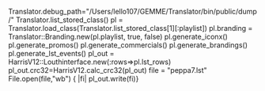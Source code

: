 
Translator.debug_path="/Users/lello107/GEMME/Translator/bin/public/dump/"
Translator.list_stored_class()
pl = Translator.load_class(Translator.list_stored_class[1][:playlist])
pl.branding = Translator::Branding.new(pl.playlist, true, false)
pl.generate_iconx()
pl.generate_promos()
pl.generate_commercials()
pl.generate_brandings()
pl.generate_lst_events()
pl_out = HarrisV12::Louthinterface.new(:rows=>pl.lst_rows)
pl_out.crc32=HarrisV12.calc_crc32(pl_out)
file = "peppa7.lst"
File.open(file,"wb") { |fi| pl_out.write(fi)}
